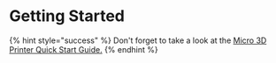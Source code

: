 # Getting Started

{% hint style="success" %}
Don't forget to take a look at the [Micro 3D Printer Quick Start Guide.](https://drive.google.com/file/d/1PFgxiMGUPydX-Sgrwn4PyOFbqQlYm-JI/view)​
{% endhint %}



